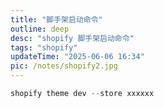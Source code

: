 ```yaml
---
title: "脚手架启动命令"
outline: deep
desc: "shopify 脚手架启动命令"
tags: "shopify"
updateTime: "2025-06-06 16:34"
pic: /notes/shopify2.jpg
---
```


```js
shopify theme dev --store xxxxxx
```